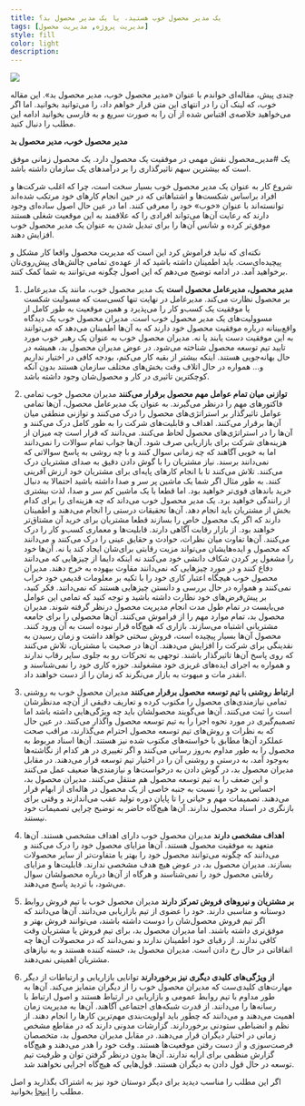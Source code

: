 ```yaml
---
title: یک مدیر محصول خوب هستید، یا یک مدیر محصول بد؟
tags: [مدیریت پروژه, مدیریت محصول]
style: fill
color: light
description:
---
```

![](https://fa.ahmadi.pm/assets/imgpsts/goodpm.jpg)

چندی پیش، مقاله‌ای خواندم با عنوان «مدیر محصول خوب، مدیر محصول بد». این مقاله خوب، که لینک آن را در انتهای این متن قرار خواهم داد، را می‌توانید بخوانید. اما اگر می‌خواهید خلاصه‌ی اقتباس شده از آن را به صورت سریع و به فارسی بخوانید ادامه این مطلب را دنبال کنید.

**مدیر محصول خوب، مدیر محصول بد**

یک #مدیر_محصول نقش مهمی در موفقیت یک محصول دارد. یک محصول زمانی موفق است که بیشترین سهم تاثیرگذاری را بر درآمدهای یک سازمان داشته باشد.

شروع کار به عنوان یک مدیر محصول خوب بسیار سخت است، چرا که اغلب شرکت‌ها و افراد براساس شکست‌ها و اشتباهاتی که در حین انجام کارهای خود مرتکب شده‌اند توانسته‌اند با عنوان «خوب» خود را معرفی کنند. اما در عین حال اصول ساده‌ای وجود دارند که رعایت آن‌ها می‌تواند افرادی را که علاقمند به این موقعیت شغلی هستند موفق‌تر کرده و شانس آن‌ها را برای تبدیل شدن به عنوان یک مدیر محصول خوب افزایش دهند.

نکته‌ای که نباید فراموش کرد این است که مدیریت محصول واقعا کار مشکل و پیچیده‌ای‌ست. باید اطمینان داشته باشید که از عهده‌ی تمامی چالش‌های پیش‌روی‌تان برخواهید آمد. در ادامه توضیح می‌دهم که این اصول چگونه می‌توانند به شما کمک کنند.

1. **مدیر محصول، مدیرعامل محصول است** یک مدیر محصول خوب، مانند یک مدیرعامل بر محصول نظارت می‌کند. مدیرعامل در نهایت تنها کسی‌ست که مسولیت شکست یا موفقیت یک کسب‌و کار را می‌پذیرد و همین موقعیت به طور کامل از مسوولیت‌های یک مدیر محصول خوب است. مدیران محصول خوب یک دیدگاه واقع‌بینانه درباره موفقیت محصول خود دارند که به آن‌ها اطمینان می‌دهد که می‌توانند به این موفقیت دست یابند یا نه. مدیران محصول خوب به عنوان یک رهبر خوب مورد تایید تیم توسعه محصول شناخته می‌شود. در عوض مدیران محصول بد، همیشه در حال بهانه‌جویی هستند. اینکه بیشتر از بقیه کار می‌کنم، بودجه کافی در اختیار نداریم و... همواره در حال اتلاف وقت بخش‌های مختلف سازمان هستند بدون آنکه کوچکترین تاثیری در کار و محصول‌شان وجود داشته باشد.

2. **توازنی میان تمام عوامل مهم محصول برقرار می‌کنند** مدیران محصول خوب تمامی فاکتورهای مهم را درنظر می‌گیرند. به عنوان یک مدیرعامل محصول، آن‌ها تمامی عوامل تاثیرگذار بر استراتژی‌های محصول را درک می‌کنند و توازنی منطقی میان آن‌ها برقرار می‌کنند. اهداف و قابلیت‌های شرکت را به طور کامل درک می‌کنند و آن‌ها را در استراتژی‌های محصول لحاظ می‌کنند. می‌دانند که قرار است چه میزان از هزینه‌های شرکت برای بازاریابی صرف شود. آن‌ها جواب تمام سوالات را نمی‌دانند اما به خوبی آگاهند که چه زمانی سوال کنند و با چه روشی به پاسخ سوالاتی که نمی‌دانند برسند. نیاز مشتریان را با گوش دادن دقیق به صدای مشتریان درک می‌کنند. تلاش می‌کنند تا با انجام کارهای پایه‌ای برای مشتریان خود ارزش آفرینی کنند. به طور مثال اگر شما یک ماشین پر سر و صدا داشته باشید احتمالا به دنبال خرید باندهای قوی‌تر خواهید بود. اما قطعا با یک ماشین کم سر و صدا، لذت بیشتری از رانندگی خواهید برد. یک مدیر محصول خوب می‌داند که چه هزینه‌ای را برای کدام بخش از مشتریان باید انجام دهد. آن‌ها تحقیقات درستی را انجام می‌دهند و اطمینان دارند که اگر یک محصول خاص را بسازند قطعا مشتریان برای خرید آن مشتاق‌تر خواهند بود. از بازار رقابت آگاهی دارند. قابلیت‌ها و معماری کسب‌و کار را درک می‌کنند. آن‌ها تفاوت میان نظرات، حوادث و حقایق عینی را درک می‌کنند و می‌دانند که محصول و ایده‌هایشان می‌تواند مزیت رقابتی برای‌شان ایجاد کند یا نه. آن‌ها خود را مشغول پر کردن شکاف دانشی خود می‌کنند نه اینکه دایما از چیزهایی که می‌دانند دفاع کنند و در مورد چیزهایی که نمی‌دانند مقاوت بیهوده به خرج دهند. مدیران محصول خوب هیچگاه اعتبار کاری خود را با تکیه بر معلومات قدیمی خود خراب نمی‌کنند و همواره در حال بررسی و دانستن چیزهایی هستند که نمی‌دانند. فکر کنید، بر پیش‌فرض‌های خود نظارت داشته باشید و توجه کنید که تمامی این عوامل می‌بایست در تمام طول مدت انجام مدیریت محصول درنظر گرفته شوند. مدیران محصول بد، تمام موارد مهم را از فراموش می‌کنند. آن‌ها محصولی را برای جامعه مشتریانی اشتباه می‌سازند. بازاری که هیچ‌گاه قرار نبوده است به آن ورود کنند. محصول آن‌ها بسیار پیچیده است، فروش سختی خواهد داشت و زمان رسیدن به نقدینگی برای شرکت را افزایش می‌دهند. آن‌ها در صحبت با مشتریان، تلاش می‌کنند که روی پاسخ آن‌ها تاثیرگذار باشند. توجهی به تحرکات رو به جلوی سایر رقاب ندارند و همواره به اجرای ایده‌های غریزی خود مشغولند. حوزه کاری خود را نمی‌شناسند و انقدر مات و مبهوت به بازار می‌نگرند که زمان را از دست خواهند داد.

3. **ارتباط روشنی با تیم توسعه محصول برقرار می‌کنند** مدیران محصول خوب به روشنی تمامی نیازمندی‌های محصول را مکتوب کرده و تعاریف دقیقی از آن‌چه مدنظرشان است را ثبت می‌کنند. آن‌ها می‌گویند محصولشان باید چه ویژگی‌هایی داشته باشد اما تصمیم‌گیری در مورد نحوه اجرا را به تیم توسعه محصول واگذار می‌کنند. در عین حال که به نظرات و روش‌های تیم توسعه محصول احترام می‌گذارند، مراقب صحت عملکرد آن‌ها مطابق با خواسته‌های مکتوب شده نیز هستند. آن‌ها اسناد مربوط به محصول را به طور مداوم به‌روز رسانی می‌کنند و اگر تغییری در هر کدام از نگاشته‌ها به‌وجود آمد، به درستی و روشنی آن را در اختیار تیم توسعه قرار می‌دهند. در مقابل مدیران محصول بد، در گوش دادن به درخواست‌ها و نیازمندی‌ها ضعیف عمل می‌کنند و این ضعف را به تیم توسعه محصول هم منتقل می‌کنند. مدیران محصول بد، احساس بد خود را نسبت به جنبه خاصی از یک محصول در هاله‌ای از ابهام قرار می‌دهند. تصمیمات مهم و حیاتی را تا پایان دوره تولید عقب می‌اندازند و وقتی برای بازنگری در اسناد محصول ندارند. آن‌ها هیچ‌گاه حاضر به توضیح چرایی تصمیمات خود نیستند.

4. **اهداف مشخصی دارند** مدیران محصول خوب دارای اهداف مشخصی هستند. آن‌ها متعهد به موفقیت محصول هستند. آن‌ها مزایای محصول خود را درک می‌کنند و می‌دانند که چگونه می‌توانند محصول خود را بهتر یا متفاوت‌تر از سایر محصولات بسازند. مدیران محصول بد، در عوض هیچ هدف مشخصی ندارند. قابلیت‌ها و مزایای رقابتی محصول خود را نمی‌شناسند و هرگاه از آن‌ها درباره محصولشان سوال می‌شود، با تردید پاسخ می‌دهند.

5. **بر مشتریان و نیروهای فروش تمرکز دارند** مدیران محصول خوب با تیم فروش روابط دوستانه و مناسبی دارند. خود را عضوی از تیم بازاریابی می‌دانند. آن‌ها می‌دانند که اگر تیم فروش محصول‌شان را دوست داشته باشند، می‌توانند فروش بهتر و موفق‌تری داشته باشند. اما مدیران محصول بد، برای تیم فروش یا مشتریان وقت کافی ندارند. از رقبای خود اطمینان ندارند و نمی‌دانند که در محصولات آن‌ها چه اتفاقاتی در حال رخ دادن است. مدیران محصول بد، خسته کننده هستند و به نیازهای مشتریان اهمیتی نمی‌دهند.

6. **از ویژگی‌های کلیدی دیگری نیز برخوردارند** توانایی بازاریابی و ارتباطات از دیگر مهارت‌های کلیدی‌ست که مدیران محصول خوب را از دیگران متمایز می‌کند. آن‌ها به طور مداوم با تیم روابط عمومی و بازاریابی در ارتباط هستند و اصول ارتباط با رسانه‌ها را می‌دانند. از قدرت شبکه‌های اجتماعی آگاهند. آن‌ها به مدیریت زمان اهمیت می‌دهند و می‌دانند که چطور باید اولویت‌بندی مهم‌ترین کارها را انجام دهند. از نظم و انضباطی ستودنی برخوردارند. گزارشات مدونی دارند که در مقاطع مشخص زمانی در اختیار دیگران قرار می‌دهند. در مقابل مدیران محصول بد، متخصصان فرصت‌سوزی و از دست رفتن موقعیت‌ها هستند. وقت خود را هدر می‌دهند و هیچ‌گاه گزارش منظمی برای ارایه ندارند. آن‌ها بدون درنظر گرفتن توان و ظرفیت تیم توسعه در حال قول دادن به دیگران هستند. قول‌هایی که هیچ‌گاه اجرایی نخواهند شد.


اگر این مطلب را مناسب دیدید برای دیگر دوستان خود نیز به اشتراک بگذارید و اصل مطلب را [اینجا](https://www.khoslaventures.com/wp-content/uploads/Good_Product_Manager_Bad_Product_Manager_KV.pdf) بخوانید.
